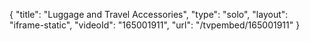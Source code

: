 {
    "title": "Luggage and Travel Accessories",
    "type": "solo",
    "layout": "iframe-static",
    "videoId": "165001911",
    "url": "\/tvpembed\/165001911"
}